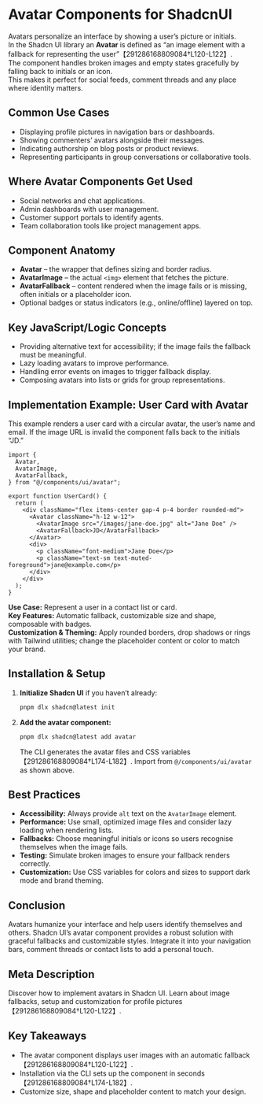 # Avatar Components for ShadcnUI

Avatars personalize an interface by showing a user’s picture or initials.  
In the Shadcn UI library an **Avatar** is defined as “an image element with a fallback for representing the user”【291286168809084†L120-L122】.  
The component handles broken images and empty states gracefully by falling back to initials or an icon.  
This makes it perfect for social feeds, comment threads and any place where identity matters.

## Common Use Cases

- Displaying profile pictures in navigation bars or dashboards.  
- Showing commenters’ avatars alongside their messages.  
- Indicating authorship on blog posts or product reviews.  
- Representing participants in group conversations or collaborative tools.

## Where Avatar Components Get Used

- Social networks and chat applications.  
- Admin dashboards with user management.  
- Customer support portals to identify agents.  
- Team collaboration tools like project management apps.

## Component Anatomy

- **Avatar** – the wrapper that defines sizing and border radius.  
- **AvatarImage** – the actual `<img>` element that fetches the picture.  
- **AvatarFallback** – content rendered when the image fails or is missing, often initials or a placeholder icon.  
- Optional badges or status indicators (e.g., online/offline) layered on top.

## Key JavaScript/Logic Concepts

- Providing alternative text for accessibility; if the image fails the fallback must be meaningful.  
- Lazy loading avatars to improve performance.  
- Handling error events on images to trigger fallback display.  
- Composing avatars into lists or grids for group representations.

## Implementation Example: User Card with Avatar

This example renders a user card with a circular avatar, the user’s name and email.  If the image URL is invalid the component falls back to the initials “JD.”

```tsx
import {
  Avatar,
  AvatarImage,
  AvatarFallback,
} from "@/components/ui/avatar";

export function UserCard() {
  return (
    <div className="flex items-center gap-4 p-4 border rounded-md">
      <Avatar className="h-12 w-12">
        <AvatarImage src="/images/jane-doe.jpg" alt="Jane Doe" />
        <AvatarFallback>JD</AvatarFallback>
      </Avatar>
      <div>
        <p className="font-medium">Jane Doe</p>
        <p className="text-sm text-muted-foreground">jane@example.com</p>
      </div>
    </div>
  );
}
```

**Use Case:** Represent a user in a contact list or card.  
**Key Features:** Automatic fallback, customizable size and shape, composable with badges.  
**Customization & Theming:** Apply rounded borders, drop shadows or rings with Tailwind utilities; change the placeholder content or color to match your brand.

## Installation & Setup

1. **Initialize Shadcn UI** if you haven’t already:
   ```sh
   pnpm dlx shadcn@latest init
   ```
2. **Add the avatar component:**
   ```sh
   pnpm dlx shadcn@latest add avatar
   ```
   The CLI generates the avatar files and CSS variables【291286168809084†L174-L182】.  Import from `@/components/ui/avatar` as shown above.

## Best Practices

- **Accessibility:** Always provide `alt` text on the `AvatarImage` element.  
- **Performance:** Use small, optimized image files and consider lazy loading when rendering lists.  
- **Fallbacks:** Choose meaningful initials or icons so users recognise themselves when the image fails.  
- **Testing:** Simulate broken images to ensure your fallback renders correctly.  
- **Customization:** Use CSS variables for colors and sizes to support dark mode and brand theming.

## Conclusion

Avatars humanize your interface and help users identify themselves and others.  Shadcn UI’s avatar component provides a robust solution with graceful fallbacks and customizable styles.  Integrate it into your navigation bars, comment threads or contact lists to add a personal touch.

## Meta Description

Discover how to implement avatars in Shadcn UI.  Learn about image fallbacks, setup and customization for profile pictures【291286168809084†L120-L122】.

## Key Takeaways

- The avatar component displays user images with an automatic fallback【291286168809084†L120-L122】.  
- Installation via the CLI sets up the component in seconds【291286168809084†L174-L182】.  
- Customize size, shape and placeholder content to match your design.